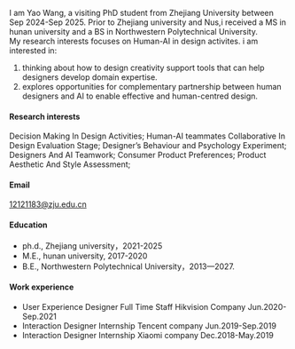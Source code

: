 I am Yao Wang, a visiting PhD student from Zhejiang University between Sep 2024-Sep 2025. Prior to Zhejiang university and Nus,i received a MS in hunan university and a BS in Northwestern Polytechnical University.  
My research interests focuses on Human-AI in design activites. i am interested in:
1) thinking about how to design creativity support tools that can help designers develop domain expertise.
2) explores opportunities for complementary partnership between human designers and AI to enable effective and human-centred design.

#### Research interests
Decision Making In Design Activities; Human-AI teammates Collaborative In Design Evaluation Stage; Designer’s Behaviour and Psychology Experiment; Designers And AI Teamwork; Consumer Product Preferences; Product Aesthetic And Style Assessment;

#### Email
12121183@zju.edu.cn

#### Education
- ph.d., Zhejiang university，2021-2025
- M.E., hunan university, 2017-2020
- B.E., Northwestern Polytechnical University，2013—2027.

#### Work experience
- User Experience Designer  Full Time Staff   Hikvision Company  Jun.2020-Sep.2021 
- Interaction Designer  Internship  Tencent company  Jun.2019-Sep.2019
- Interaction Designer  Internship  Xiaomi company  Dec.2018-May.2019
